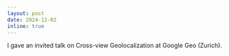 ```yaml
---
layout: post
date: 2024-12-02
inline: true
---
```


I gave an invited talk on Cross-view Geolocalization at Google Geo (Zurich).